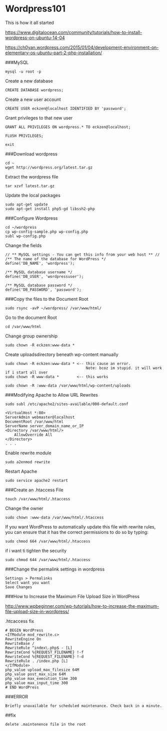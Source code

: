 # Wordpress101
This is how it all started

https://www.digitalocean.com/community/tutorials/how-to-install-wordpress-on-ubuntu-14-04

https://ch0yan.wordpress.com/2015/01/04/development-environment-on-elementary-os-ubuntu-part-2-php-installation/

###MySQL

    mysql -u root -p

Create a new database

    CREATE DATABASE wordpress;

Create a new user account

    CREATE USER eckzen@localhost IDENTIFIED BY 'password';

Grant privileges to that new user

    GRANT ALL PRIVILEGES ON wordpress.* TO eckzen@localhost;
    
    FLUSH PRIVILEGES;

    exit

###Download wordpress

    cd ~
    wget http://wordpress.org/latest.tar.gz

Extract the wordpress file

    tar xzvf latest.tar.gz

Update the local packages

    sudo apt-get update
    sudo apt-get install php5-gd libssh2-php

###Configure Wordpress

    cd ~/wordpress
    cp wp-config-sample.php wp-config.php
    subl wp-config.php

Change the fields

    // ** MySQL settings - You can get this info from your web host ** //
    /** The name of the database for WordPress */
    define('DB_NAME', 'wordpress');

    /** MySQL database username */
    define('DB_USER', 'wordpressuser');

    /** MySQL database password */
    define('DB_PASSWORD', 'password');

###Copy the files to the Document Root

    sudo rsync -avP ~/wordpress/ /var/www/html/

Go to the document Root

    cd /var/www/html

Change group ownership

    sudo chown -R eckzen:www-data *

Create uploadsdirectory beneath wp-content manually

    sudo chown -R eckzen:www-data * <-- this cause an error. 
                                        Note: bcoz im stupid. it will work if i start all over 
    sudo chown -R www-data *        <-- this works

    sudo chown -R :www-data /var/www/html/wp-content/uploads

###Modifying Apache to Allow URL Rewrites

    sudo subl /etc/apache2/sites-available/000-default.conf

    <VirtualHost *:80>
    ServerAdmin webmaster@localhost
    DocumentRoot /var/www/html
    ServerName server_domain_name_or_IP
    <Directory /var/www/html/>
        AllowOverride All
    </Directory>
    . . .

Enable rewrite module

    sudo a2enmod rewrite

Restart Apache

    sudo service apache2 restart


###Create an .htaccess File

    touch /var/www/html/.htaccess

Change the owner

    sudo chown :www-data /var/www/html/.htaccess

If you want WordPress to automatically update this file with rewrite rules, you can ensure that it has the correct permissions to do so by typing:

    sudo chmod 664 /var/www/html/.htaccess

if i want ti tighten the security

    sudo chmod 644 /var/www/html/.htaccess

###Change the permalink settings in wordpress

    Settings > Permalinks
    Select want you want
    Save Changes

###How to Increase the Maximum File Upload Size in WordPress

http://www.wpbeginner.com/wp-tutorials/how-to-increase-the-maximum-file-upload-size-in-wordpress/

.htcaccess fix

    # BEGIN WordPress
    <IfModule mod_rewrite.c>
    RewriteEngine On
    RewriteBase /
    RewriteRule ^index\.php$ - [L]
    RewriteCond %{REQUEST_FILENAME} !-f
    RewriteCond %{REQUEST_FILENAME} !-d
    RewriteRule . /index.php [L]
    </IfModule>
    php_value upload_max_filesize 64M
    php_value post_max_size 64M
    php_value max_execution_time 300
    php_value max_input_time 300
    # END WordPress

###ERROR

    Briefly unavailable for scheduled maintenance. Check back in a minute.

##fix 

    delete .maintenence file in the root